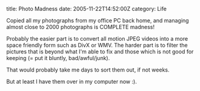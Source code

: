 title: Photo Madness
date: 2005-11-22T14:52:00Z
category: Life

Copied all my photographs from my office PC back home, and managing almost close to 2000 photographs is COMPLETE madness!

Probably the easier part is to convert all motion JPEG videos into a more space friendly form such as DivX or WMV. The harder part is to filter the pictures that is beyond what I'm able to fix and those which is not good for keeping (= put it bluntly, bad/awful/junk).

That would probably take me days to sort them out, if not weeks.

But at least I have them over in my computer now :).
